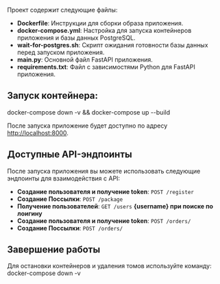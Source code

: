 Проект содержит следующие файлы:
- **Dockerfile**: Инструкции для сборки образа приложения.
- **docker-compose.yml**: Настройка для запуска контейнеров приложения и базы данных PostgreSQL.
- **wait-for-postgres.sh**: Скрипт ожидания готовности базы данных перед запуском приложения.
- **main.py**: Основной файл FastAPI приложения.
- **requirements.txt**: Файл с зависимостями Python для FastAPI приложения.

## Запуск контейнера:
   docker-compose down -v && docker-compose up --build

   После запуска приложение будет доступно по адресу [http://localhost:8000](http://localhost:8000).

## Доступные API-эндпоинты

После запуска приложения вы можете использовать следующие эндпоинты для взаимодействия с API:

- **Создание пользователя и получение token**: `POST /register`
- **Создание Поссылки**: `POST /package`
- **Получение пользователей**: `GET /users` **{username} при поиске по лоигину**
- **Создание пользователя и получение token**: `POST /orders/`
- **Создание Поссылки**: `POST /orders/`

## Завершение работы

Для остановки контейнеров и удаления томов используйте команду:
docker-compose down -v

